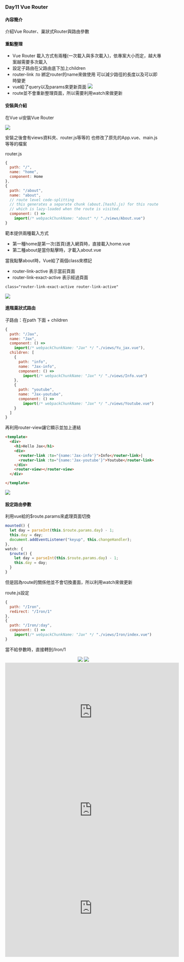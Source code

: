 ### Day11 Vue Router

#### 內容簡介
介紹Vue Router、巢狀式Router與路由參數

#### 重點整理
- Vue Router 載入方式有兩種(一次載入與多次載入)，依專案大小而定，越大專案越需要多次載入
- 設定子路由在父路由底下加上children
- router-link :to 綁定router的name來做使用 可以減少路徑的長度以及可以即時變更
- vue給了query以及params來更新頁面 <img src="https://i.imgur.com/XVH343B.png">
- route並不會重新整理頁面，所以需要利用watch來做更新


#### 安裝與介紹
在Vue ui安裝Vue Router

<img src="https://i.imgur.com/21jg6v0.png">

安裝之後會有views資料夾、router.js等等的
也修改了原先的App.vue、main.js等等的檔案

router.js
```javascript
{
  path: "/",
  name: "home",
  component: Home
},
{
  path: "/about",
  name: "about",
  // route level code-splitting
  // this generates a separate chunk (about.[hash].js) for this route
  // which is lazy-loaded when the route is visited.
  component: () =>
    import(/* webpackChunkName: "about" */ "./views/About.vue")
}
```
範本提供兩種載入方式
* 第一種home是第一次(首頁)進入網頁時，直接載入home.vue
* 第二種about是當你點擊時，才載入about.vue

當我點擊about時，Vue給了兩個class來標記
* router-link-active 表示當前頁面
* router-link-exact-active 表示經過頁面
```html
class="router-link-exact-active router-link-active"
```

<img src="https://i.imgur.com/tQK6fWT.png">

#### 進階巢狀式路由
子路由：在path 下面 + children
```javascript
{
  path: "/Jax",
  name: "Jax",
  component: () =>
    import(/* webpackChunkName: "Jax" */ "./views/Yu_jax.vue"),
  children: [
    {
      path: "info",
      name: "Jax-info",
      component: () =>
        import(/* webpackChunkName: "Jax" */ "./views/Info.vue")
    },
    {
      path: "youtube",
      name: "Jax-youtube",
      component: () =>
        import(/* webpackChunkName: "Jax" */ "./views/Youtube.vue")
    }
  ]
}
```
再利用router-view讓它顯示並加上連結
```html
<template>
  <div>
    <h1>Hello Jax</h1>
    <div>
      <router-link :to="{name:'Jax-info'}">Info</router-link>|
      <router-link :to="{name:'Jax-youtube'}">Youtube</router-link>
    </div>
    <router-view></router-view>
  </div>

</template>
```
<img src="https://i.imgur.com/dpye33V.png">

#### 設定路由參數
利用vue給的$route.params來處理頁面切換
```javascript
mounted() {
  let day = parseInt(this.$route.params.day) - 1;
  this.day = day;
  document.addEventListener("keyup", this.changeHandler);
},
watch: {
  $route() {
    let day = parseInt(this.$route.params.day) - 1;
    this.day = day;
  }
}
```
但是因為route的關係他並不會切換畫面，所以利用watch來做更新

route.js設定
```javascript
{
  path: "/Iron",
  redirect: "/Iron/1"
},
{
  path: "/Iron/:day",
  component: () =>
    import(/* webpackChunkName: "Jax" */ "./views/Iron/index.vue")
}
```
當不給參數時，直接轉到/Iron/1

<center>
<img src="https://i.imgur.com/qeY1thx.png">
<img src="https://i.imgur.com/9pK5JpL.png">
</center>





<center>
<iframe width="560" height="315" src="https://www.youtube.com/embed/75vOecdxxyY" frameborder="0" allow="accelerometer; autoplay; encrypted-media; gyroscope; picture-in-picture" allowfullscreen></iframe>
<iframe width="560" height="315" src="https://www.youtube.com/embed/MiSQe68PNEs" frameborder="0" allow="accelerometer; autoplay; encrypted-media; gyroscope; picture-in-picture" allowfullscreen></iframe>
<iframe width="560" height="315" src="https://www.youtube.com/embed/CbRRn9Zqm40" frameborder="0" allow="accelerometer; autoplay; encrypted-media; gyroscope; picture-in-picture" allowfullscreen></iframe>
</center>